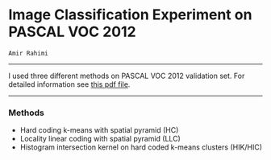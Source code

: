 # Image Classification Experiment on PASCAL VOC 2012
    Amir Rahimi

---
I used three different methods on PASCAL VOC 2012 validation set.
For detailed information see [this pdf file](https://github.com/AmirooR/ImageClassificationExperiment/blob/master/PascalVOC2012_ImageClassification.pdf).

---
### Methods
* Hard coding k-means with spatial pyramid (HC)
* Locality linear coding with spatial pyramid (LLC)
* Histogram intersection kernel on hard coded k-means clusters (HIK/HIC)
